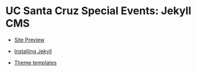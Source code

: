 # UC Santa Cruz Special Events: Jekyll CMS
 
 - [Site Preview](https://ucsc.github.io/specialevents-site/)
 
 
- [Installing Jekyll](https://jekyllrb.com)
- [Theme templates](https://github.com/luckyluke007/specialevents-redesign)

